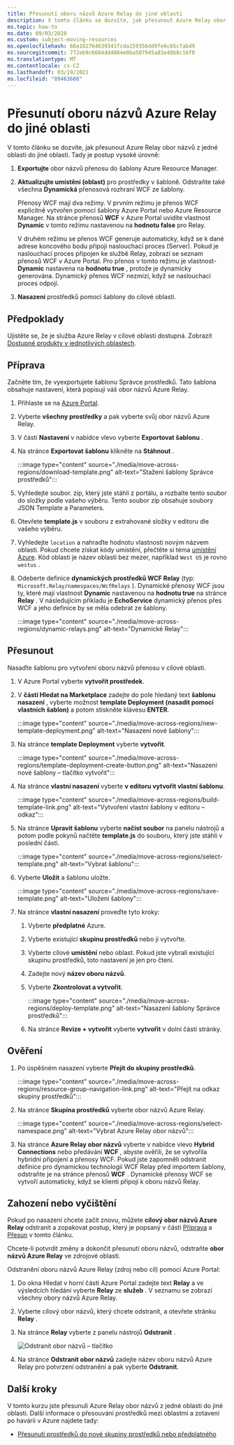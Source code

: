 ```yaml
---
title: Přesunutí oboru názvů Azure Relay do jiné oblasti
description: V tomto článku se dozvíte, jak přesunout Azure Relay obor názvů z aktuální oblasti do jiné oblasti.
ms.topic: how-to
ms.date: 09/03/2020
ms.custom: subject-moving-resources
ms.openlocfilehash: 60a182764639341fcda159356dd9fe6c65cfabd9
ms.sourcegitcommit: 772eb9c6684dd4864e0ba507945a83e48b8c16f0
ms.translationtype: MT
ms.contentlocale: cs-CZ
ms.lasthandoff: 03/19/2021
ms.locfileid: "89463608"
---
```

# <a name="move-an-azure-relay-namespace-to-another-region"></a>Přesunutí oboru názvů Azure Relay do jiné oblasti
V tomto článku se dozvíte, jak přesunout Azure Relay obor názvů z jedné oblasti do jiné oblasti. Tady je postup vysoké úrovně:

1. **Exportujte** obor názvů přenosu do šablony Azure Resource Manager.
1. **Aktualizujte umístění (oblast)** pro prostředky v šabloně. Odstraňte také všechna **Dynamická** přenosová rozhraní WCF ze šablony. 

    Přenosy WCF mají dva režimy. V prvním režimu je přenos WCF explicitně vytvořen pomocí šablony Azure Portal nebo Azure Resource Manager. Na stránce přenosů **WCF** v Azure Portal uvidíte vlastnost **Dynamic** v tomto režimu nastavenou na **hodnotu false** pro Relay. 

    V druhém režimu se přenos WCF generuje automaticky, když se k dané adrese koncového bodu připojí naslouchací proces (Server). Pokud je naslouchací proces připojen ke službě Relay, zobrazí se seznam přenosů WCF v Azure Portal. Pro přenos v tomto režimu je vlastnost- **Dynamic** nastavena na **hodnotu true** , protože je dynamicky generována. Dynamický přenos WCF nezmizí, když se naslouchací proces odpojí. 
1. **Nasazení** prostředků pomocí šablony do cílové oblasti.

## <a name="prerequisites"></a>Předpoklady
Ujistěte se, že je služba Azure Relay v cílové oblasti dostupná. Zobrazit [Dostupné produkty v jednotlivých oblastech](https://azure.microsoft.com/global-infrastructure/services/?products=service-bus&regions=all). 
 
## <a name="prepare"></a>Příprava
Začněte tím, že vyexportujete šablonu Správce prostředků. Tato šablona obsahuje nastavení, která popisují váš obor názvů Azure Relay.

1. Přihlaste se na [Azure Portal](https://portal.azure.com).
2. Vyberte **všechny prostředky** a pak vyberte svůj obor názvů Azure Relay.
3. V části **Nastavení** v nabídce vlevo vyberte **Exportovat šablonu** .
4. Na stránce **Exportovat šablonu** klikněte na **Stáhnout** .

    :::image type="content" source="./media/move-across-regions/download-template.png" alt-text="Stažení šablony Správce prostředků":::
5. Vyhledejte soubor. zip, který jste stáhli z portálu, a rozbalte tento soubor do složky podle vašeho výběru. Tento soubor zip obsahuje soubory JSON Template a Parameters. 
1. Otevřete **template.js** v souboru z extrahované složky v editoru dle vašeho výběru.
1. Vyhledejte `location` a nahraďte hodnotu vlastnosti novým názvem oblasti. Pokud chcete získat kódy umístění, přečtěte si téma [umístění Azure](https://azure.microsoft.com/global-infrastructure/locations/). Kód oblasti je název oblasti bez mezer, například `West US` je rovno `westus` .
1. Odeberte definice **dynamických prostředků WCF Relay** (typ: `Microsoft.Relay/namespaces/WcfRelays` ). Dynamické přenosy WCF jsou ty, které mají vlastnost **Dynamic** nastavenou na **hodnotu true** na stránce **Relay** . V následujícím příkladu je **EchoService** dynamický přenos přes WCF a jeho definice by se měla odebrat ze šablony. 

    :::image type="content" source="./media/move-across-regions/dynamic-relays.png" alt-text="Dynamické Relay":::

## <a name="move"></a>Přesunout
Nasaďte šablonu pro vytvoření oboru názvů přenosu v cílové oblasti. 

1. V Azure Portal vyberte **vytvořit prostředek**.
2. V **části Hledat na Marketplace** zadejte do pole hledaný text **šablonu nasazení** , vyberte možnost **template Deployment (nasadit pomocí vlastních šablon)** a potom stiskněte klávesu **ENTER**.

    :::image type="content" source="./media/move-across-regions/new-template-deployment.png" alt-text="Nasazení nové šablony":::    
1. Na stránce **template Deployment** vyberte **vytvořit**.

    :::image type="content" source="./media/move-across-regions/template-deployment-create-button.png" alt-text="Nasazení nové šablony – tlačítko vytvořit":::        
1. Na stránce **vlastní nasazení** vyberte **v editoru vytvořit vlastní šablonu**.

    :::image type="content" source="./media/move-across-regions/build-template-link.png" alt-text="Vytvoření vlastní šablony v editoru – odkaz":::            
1. Na stránce **Upravit šablonu** vyberte **načíst soubor** na panelu nástrojů a potom podle pokynů načtěte **template.js** do souboru, který jste stáhli v poslední části.

    :::image type="content" source="./media/move-across-regions/select-template.png" alt-text="Vybrat šablonu":::                
1. Vyberte **Uložit** a šablonu uložte. 

    :::image type="content" source="./media/move-across-regions/save-template.png" alt-text="Uložení šablony":::                    
1. Na stránce **vlastní nasazení** proveďte tyto kroky: 
    1. Vyberte **předplatné** Azure. 
    2. Vyberte existující **skupinu prostředků** nebo ji vytvořte. 
    3. Vyberte cílové **umístění** nebo oblast. Pokud jste vybrali existující skupinu prostředků, toto nastavení je jen pro čtení. 
    4. Zadejte nový **název oboru názvů**.
    1. Vyberte **Zkontrolovat a vytvořit**. 

        :::image type="content" source="./media/move-across-regions/deploy-template.png" alt-text="Nasazení šablony Správce prostředků":::
    1. Na stránce **Revize + vytvořit** vyberte **vytvořit** v dolní části stránky. 
    
## <a name="verify"></a>Ověření
1. Po úspěšném nasazení vyberte **Přejít do skupiny prostředků**.

    :::image type="content" source="./media/move-across-regions/resource-group-navigation-link.png" alt-text="Přejít na odkaz skupiny prostředků":::    
1. Na stránce **Skupina prostředků** vyberte obor názvů Azure Relay. 

    :::image type="content" source="./media/move-across-regions/select-namespace.png" alt-text="Vybrat Azure Relay obor názvů":::    
1. Na stránce **Azure Relay obor názvů** vyberte v nabídce vlevo **Hybrid Connections** nebo předávání **WCF** , abyste ověřili, že se vytvořila hybridní připojení a přenosy WCF. Pokud jste zapomněli odstranit definice pro dynamickou technologii WCF Relay před importem šablony, odstraňte je na stránce přenosů **WCF** . Dynamické přenosy WCF se vytvoří automaticky, když se klienti připojí k oboru názvů Relay. 

## <a name="discard-or-clean-up"></a>Zahození nebo vyčištění
Pokud po nasazení chcete začít znovu, můžete **cílový obor názvů Azure Relay** odstranit a zopakovat postup, který je popsaný v části [Příprava](#prepare) a [Přesun](#move) v tomto článku.

Chcete-li potvrdit změny a dokončit přesunutí oboru názvů, odstraňte **obor názvů Azure Relay** ve zdrojové oblasti. 

Odstranění oboru názvů Azure Relay (zdroj nebo cíl) pomocí Azure Portal:

1. Do okna Hledat v horní části Azure Portal zadejte text **Relay** a ve výsledcích hledání vyberte **Relay** ze **služeb** . V seznamu se zobrazí všechny obory názvů Azure Relay.
2. Vyberte cílový obor názvů, který chcete odstranit, a otevřete stránku **Relay** . 
1. Na stránce **Relay** vyberte z panelu nástrojů **Odstranit** . 

    ![Odstranit obor názvů – tlačítko](./media/move-across-regions/delete-namespace-button.png)
3. Na stránce **Odstranit obor názvů** zadejte název oboru názvů Azure Relay pro potvrzení odstranění a pak vyberte **Odstranit**. 

## <a name="next-steps"></a>Další kroky
V tomto kurzu jste přesunuli Azure Relay obor názvů z jedné oblasti do jiné oblasti. Další informace o přesouvání prostředků mezi oblastmi a zotavení po havárii v Azure najdete tady:

- [Přesunutí prostředků do nové skupiny prostředků nebo předplatného](../azure-resource-manager/management/move-resource-group-and-subscription.md)
